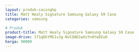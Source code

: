 ```yaml
---
layout: produk-casinghp
title: Matt Healy Signature Samsung Galaxy S9 Case
categories: samsung

# Produk
product-title: Matt Healy Signature Samsung Galaxy S9 Case
image-drive: 1f1qDktMS1vJg-NvCOAD1wXsYnAYwDIu6
harga: 90000
---
```

